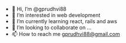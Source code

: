 - 👋 Hi, I’m @gprudhvi88
- 👀 I’m interested in web development
- 🌱 I’m currently learning react, rails and aws
- 💞️ I’m looking to collaborate on ...
- 📫 How to reach me gprudhvi88@gmail.com

<!---
gprudhvi88/gprudhvi88 is a ✨ special ✨ repository because its `README.md` (this file) appears on your GitHub profile.
You can click the Preview link to take a look at your changes.
--->

